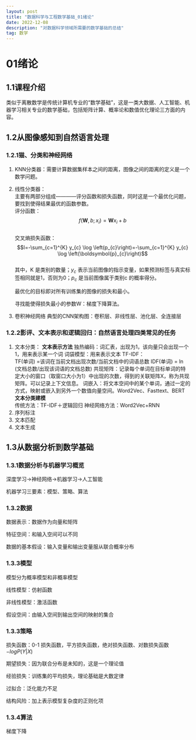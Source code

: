 ```yaml
---
layout: post
title: "数据科学与工程数学基础_01绪论"
date: 2022-12-08 
description: "对数据科学领域所需要的数学基础的总结"
tag: 数学
---   
```


# 01绪论  

## 1.1课程介绍  

类似于离散数学是传统计算机专业的“数学基础”，这是一类大数据、人工智能、机器学习相关专业的数学基础，包括矩阵计算、概率论和数值优化理论三方面的内容。  

## 1.2从图像感知到自然语言处理  

### 1.2.1猫、分类和神经网络

1. KNN分类器：需要计算数据集样本之间的距离，图像之间的距离的定义是一个数学问题。  
2. 线性分类器：  
   主要有两部分组成————评分函数和损失函数，同时这是一个最优化问题，要找到使得结果最优的函数参数。  
   评分函数：  
   $$f\left(\boldsymbol{W}, b ; x_{i}\right)=\boldsymbol{W} x_{i}+b$$  
   交叉熵损失函数：  
   $$l=-\sum_{c=1}^{K} y_{c} \log \left(p_{c}\right)=-\sum_{c=1}^{K} y_{c} \log \left(\boldsymbol{p}_{c}\right)$$  
   其中，K 是类别的数量；$y_c$ 表示当前图像的指示变量，如果预测标签与真实标签相同就是1，否则为0；$p_c$ 是当前图像属于类别c 的概率得分。  
   
   最优化的目标即对所有训练集的图像的损失和最小。  

   寻找能使得损失最小的参数W：梯度下降算法。 
3. 卷积神经网络 
    典型的CNN架构图：卷积层、非线性层、池化层、全连接层  

### 1.2.2影评、文本表示和逻辑回归：自然语言处理四类常见的任务  

1. 文本分类：
	**文本表示方法**
	独热编码：词汇表，出现为1，该向量只会出现一个1，用来表示某一个词
	词袋模型：用来表示文本
	TF-IDF：  
	TF(单词) =该词在当前文档出现次数/当前文档中的词语总数
    IDF(单词) = ln (文档总数/出现该词语的文档总数)
	共现矩阵：记录每个单词在目标单词的特定大小的窗口（取窗口大小为1）中出现的次数，得到的关联矩阵X，称为共现矩阵。可以记录上下文信息。
	词嵌入：将文本空间中的某个单词，通过一定的方式，映射或嵌入到另外一个数值向量空间。Word2Vec、Fasttext、BERT  
   **文本分类建模**  
   传统方法：TF-IDF＋逻辑回归
   神经网络方法：Word2Vec+RNN
 2. 序列标注
 3. 文本匹配
 4. 文本生成

## 1.3从数据分析到数学基础   

### 1.3.1数据分析与机器学习概览  

深度学习->神经网络->机器学习->人工智能

机器学习三要素：模型、策略、算法

### 1.3.2数据  
数据表示：数据作为向量和矩阵  

特征空间：和输入空间可以不同  

数据的基本假设：输入变量和输出变量服从联合概率分布

### 1.3.3模型  
模型分为概率模型和非概率模型  

线性模型：仿射函数  

非线性模型：激活函数  

假设空间：由输入空间到输出空间的映射的集合

### 1.3.3策略  

损失函数：0-1 损失函数，平方损失函数，绝对损失函数、对数损失函数$−logP(Y|X)$  

期望损失：因为联合分布是未知的，这是一个理论值  

经验损失：训练集的平均损失，理论基础是大数定律  

过拟合：泛化能力不足  

结构风险：加上表示模型复杂度的正则化项  

### 1.3.4算法
  梯度下降
